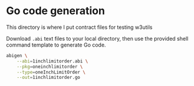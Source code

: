 # Go code generation

This directory is where I put contract files for testing w3utils

Download `.abi` text files to your local directory,
then use the provided shell command template to generate Go code.

```sh
abigen \
    --abi=1inchlimitorder.abi \
    --pkg=oneinchlimitorder \
    --type=oneInchLimitOrder \
    --out=1inchlimitorder.go
```
